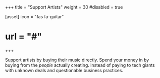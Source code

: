+++
title = "Support Artists"
weight = 30
#disabled = true

[asset]
  icon = "fas fa-guitar"
  # url = "#"
+++

Support artists by buying their music directly. Spend your
money in by buying from the _people_ actually creating. Instead of
paying to tech giants with unknown deals and questionable
business practices.
